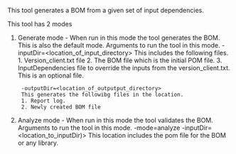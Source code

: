 This tool generates a BOM from a given set of input dependencies.

This tool has 2 modes
1. Generate mode - When run in this mode the tool generates the BOM. This is also the default mode.
Arguments to run the tool in this mode.
        -inputDir=<location_of_input_directory>
		 This includes the following files.
		 1. Version_client.txt file 
		 2. The BOM file which is the initial POM file.
		 3. InputDependencies file to override the inputs from the version_client.txt. This is an optional file.

        -outputDir=<location_of_outputput_directory>
        This generates the followibg files in the location.
		1. Report log.
		2. Newly created BOM file

2. Analyze mode - When run in this mode the tool validates the BOM. 
Arguments to run the tool in this mode.
        -mode=analyze -inputDir=<location_to_inputDir)>
		This location includes the pom file for the BOM or any library.
